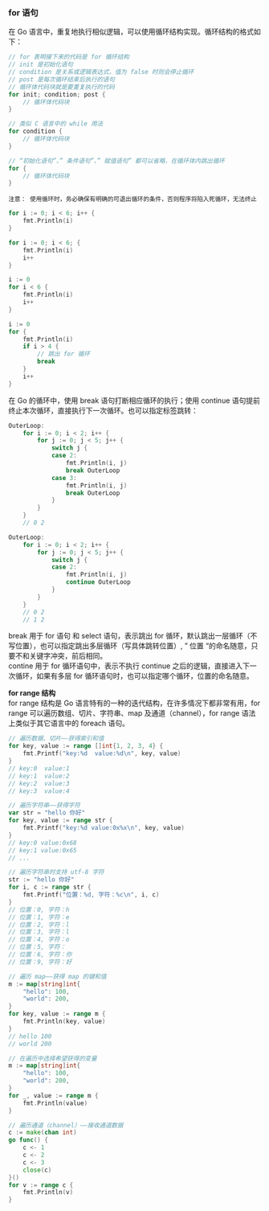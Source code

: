 
### for 语句
在 Go 语言中，重复地执行相似逻辑，可以使用循环结构实现。循环结构的格式如下：
```go
// for 表明接下来的代码是 for 循环结构
// init 是初始化语句
// condition 是关系或逻辑表达式，值为 false 时则会停止循环
// post 是每次循环结束后执行的语句
// 循环体代码块就是要重复执行的代码
for init; condition; post {
    // 循环体代码块
}

// 类似 C 语言中的 while 用法
for condition {
    // 循环体代码块
}

// “初始化语句”、” 条件语句”、” 赋值语句” 都可以省略，在循环体内跳出循环
for {
    // 循环体代码块
}
```
`注意： 使用循环时，务必确保有明确的可退出循环的条件，否则程序将陷入死循环，无法终止`
```go
for i := 0; i < 6; i++ {
    fmt.Println(i)
}

for i := 0; i < 6; {
    fmt.Println(i)
    i++
}

i := 0
for i < 6 {
    fmt.Println(i)
    i++
}

i := 0
for {
    fmt.Println(i)
    if i > 4 {
        // 跳出 for 循环
        break
    }
    i++
}
```

在 Go 的循环中，使用 break 语句打断相应循环的执行；使用 continue 语句提前终止本次循环，直接执行下一次循环。也可以指定标签跳转：  
```go
OuterLoop:
    for i := 0; i < 2; i++ {
        for j := 0; j < 5; j++ {
            switch j {
            case 2:
                fmt.Println(i, j)
                break OuterLoop
            case 3:
                fmt.Println(i, j)
                break OuterLoop
            }
        }
    }
    // 0 2

OuterLoop:
    for i := 0; i < 2; i++ {
        for j := 0; j < 5; j++ {
            switch j {
            case 2:
                fmt.Println(i, j)
                continue OuterLoop
            }
        }
    }
    // 0 2
    // 1 2
```
break 用于 for 语句 和 select 语句，表示跳出 for 循环，默认跳出一层循环（不写位置），也可以指定跳出多层循环（写具体跳转位置）, ” 位置 “的命名随意，只要不和关键字冲突，前后相同。  
contine 用于 for 循环语句中，表示不执行 continue 之后的逻辑，直接进入下一次循环，如果有多层 for 循环语句时，也可以指定哪个循环，位置的命名随意。  

**for range 结构**  
for range 结构是 Go 语言特有的一种的迭代结构，在许多情况下都非常有用，for range 可以遍历数组、切片、字符串、map 及通道（channel），for range 语法上类似于其它语言中的 foreach 语句。
```go
// 遍历数据、切片——获得索引和值
for key, value := range []int{1, 2, 3, 4} {
    fmt.Printf("key:%d  value:%d\n", key, value)
}
// key:0  value:1
// key:1  value:2
// key:2  value:3
// key:3  value:4

// 遍历字符串——获得字符
var str = "hello 你好"
for key, value := range str {
    fmt.Printf("key:%d value:0x%x\n", key, value)
}
// key:0 value:0x68
// key:1 value:0x65
// ...

// 遍历字符串时支持 utf-8 字符
str := "hello 你好"
for i, c := range str {
    fmt.Printf("位置：%d, 字符：%c\n", i, c)
}
// 位置：0, 字符：h
// 位置：1, 字符：e
// 位置：2, 字符：l
// 位置：3, 字符：l
// 位置：4, 字符：o
// 位置：5, 字符： 
// 位置：6, 字符：你
// 位置：9, 字符：好

// 遍历 map——获得 map 的键和值
m := map[string]int{
    "hello": 100,
    "world": 200,
}
for key, value := range m {
    fmt.Println(key, value)
}
// hello 100
// world 200

// 在遍历中选择希望获得的变量
m := map[string]int{
    "hello": 100,
    "world": 200,
}
for _, value := range m {
    fmt.Println(value)
}

// 遍历通道（channel）——接收通道数据
c := make(chan int)
go func() {
    c <- 1
    c <- 2
    c <- 3
    close(c)
}()
for v := range c {
    fmt.Println(v)
}
```

